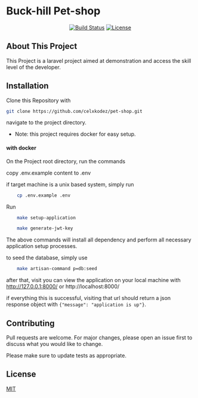 # Buck-hill Pet-shop

<p align="center">
<a href="https://github.com/laravel/framework/actions"><img src="https://github.com/laravel/framework/workflows/tests/badge.svg" alt="Build Status"></a>
<a href="https://packagist.org/packages/laravel/framework"><img src="https://img.shields.io/packagist/l/laravel/framework" alt="License"></a>
</p>

## About This Project

This Project is a laravel project aimed at demonstration and access the skill level of the developer. 

## Installation
<p>Clone this Repository with</p>

```bash
git clone https://github.com/celxkodez/pet-shop.git
```
<p>navigate to the project directory.</p>

* Note: this project requires docker for easy setup.

#### with docker
<p>On the Project root directory, run the commands</p>

copy .env.example content to .env

if target machine is a unix based system, simply run
```bash
    cp .env.example .env
```

Run

```bash
    make setup-application
```

```bash
    make generate-jwt-key
```
The above commands will install all dependency and perform all necessary
application setup processes.

to seed the database, simply use

```bash
    make artisan-command p=db:seed
```

after that, visit you can view the application on your local machine
with http://127.0.0.1:8000/ or http://localhost:8000/

if everything this is successful, visiting that url should return a json
response object with ``{"message": "application is up"}``.

## Contributing

Pull requests are welcome. For major changes, please open an issue first
to discuss what you would like to change.

Please make sure to update tests as appropriate.

## License

[MIT](https://choosealicense.com/licenses/mit/)

